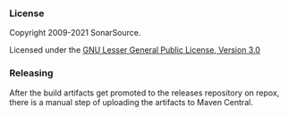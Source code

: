 ### License

Copyright 2009-2021 SonarSource.

Licensed under the [GNU Lesser General Public License, Version 3.0](http://www.gnu.org/licenses/lgpl.txt)

### Releasing

After the build artifacts get promoted to the releases repository on repox, there is a manual step of uploading the artifacts to Maven Central.
